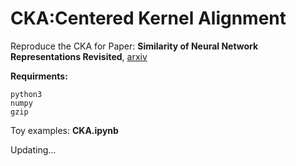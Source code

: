 # CKA:Centered Kernel Alignment

Reproduce the CKA for Paper: **Similarity of Neural Network Representations Revisited**, [arxiv](https://arxiv.org/abs/1905.00414)

**Requirments:**
```
python3
numpy
gzip
```

Toy examples: **CKA.ipynb**

Updating...
